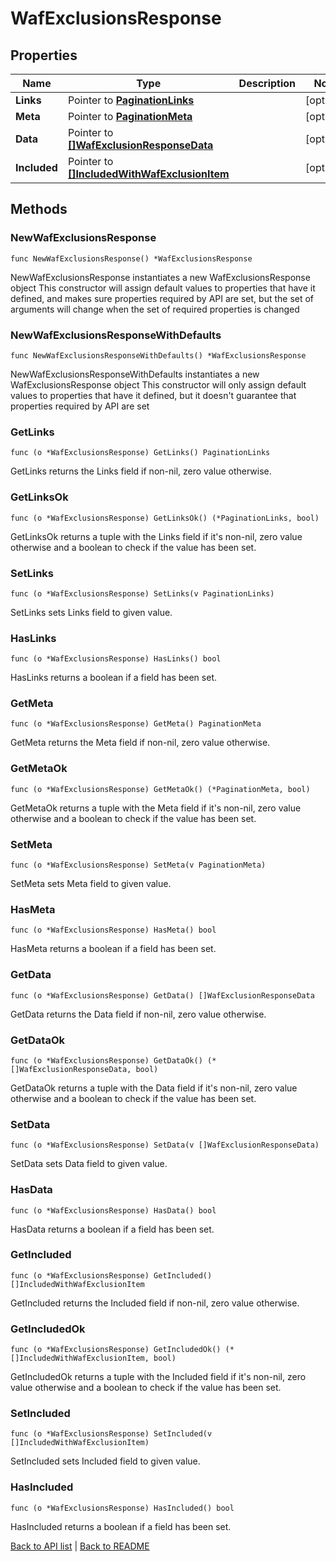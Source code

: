 # WafExclusionsResponse

## Properties

Name | Type | Description | Notes
------------ | ------------- | ------------- | -------------
**Links** | Pointer to [**PaginationLinks**](PaginationLinks.md) |  | [optional] 
**Meta** | Pointer to [**PaginationMeta**](PaginationMeta.md) |  | [optional] 
**Data** | Pointer to [**[]WafExclusionResponseData**](WafExclusionResponseData.md) |  | [optional] 
**Included** | Pointer to [**[]IncludedWithWafExclusionItem**](IncludedWithWafExclusionItem.md) |  | [optional] 

## Methods

### NewWafExclusionsResponse

`func NewWafExclusionsResponse() *WafExclusionsResponse`

NewWafExclusionsResponse instantiates a new WafExclusionsResponse object
This constructor will assign default values to properties that have it defined,
and makes sure properties required by API are set, but the set of arguments
will change when the set of required properties is changed

### NewWafExclusionsResponseWithDefaults

`func NewWafExclusionsResponseWithDefaults() *WafExclusionsResponse`

NewWafExclusionsResponseWithDefaults instantiates a new WafExclusionsResponse object
This constructor will only assign default values to properties that have it defined,
but it doesn't guarantee that properties required by API are set

### GetLinks

`func (o *WafExclusionsResponse) GetLinks() PaginationLinks`

GetLinks returns the Links field if non-nil, zero value otherwise.

### GetLinksOk

`func (o *WafExclusionsResponse) GetLinksOk() (*PaginationLinks, bool)`

GetLinksOk returns a tuple with the Links field if it's non-nil, zero value otherwise
and a boolean to check if the value has been set.

### SetLinks

`func (o *WafExclusionsResponse) SetLinks(v PaginationLinks)`

SetLinks sets Links field to given value.

### HasLinks

`func (o *WafExclusionsResponse) HasLinks() bool`

HasLinks returns a boolean if a field has been set.

### GetMeta

`func (o *WafExclusionsResponse) GetMeta() PaginationMeta`

GetMeta returns the Meta field if non-nil, zero value otherwise.

### GetMetaOk

`func (o *WafExclusionsResponse) GetMetaOk() (*PaginationMeta, bool)`

GetMetaOk returns a tuple with the Meta field if it's non-nil, zero value otherwise
and a boolean to check if the value has been set.

### SetMeta

`func (o *WafExclusionsResponse) SetMeta(v PaginationMeta)`

SetMeta sets Meta field to given value.

### HasMeta

`func (o *WafExclusionsResponse) HasMeta() bool`

HasMeta returns a boolean if a field has been set.

### GetData

`func (o *WafExclusionsResponse) GetData() []WafExclusionResponseData`

GetData returns the Data field if non-nil, zero value otherwise.

### GetDataOk

`func (o *WafExclusionsResponse) GetDataOk() (*[]WafExclusionResponseData, bool)`

GetDataOk returns a tuple with the Data field if it's non-nil, zero value otherwise
and a boolean to check if the value has been set.

### SetData

`func (o *WafExclusionsResponse) SetData(v []WafExclusionResponseData)`

SetData sets Data field to given value.

### HasData

`func (o *WafExclusionsResponse) HasData() bool`

HasData returns a boolean if a field has been set.

### GetIncluded

`func (o *WafExclusionsResponse) GetIncluded() []IncludedWithWafExclusionItem`

GetIncluded returns the Included field if non-nil, zero value otherwise.

### GetIncludedOk

`func (o *WafExclusionsResponse) GetIncludedOk() (*[]IncludedWithWafExclusionItem, bool)`

GetIncludedOk returns a tuple with the Included field if it's non-nil, zero value otherwise
and a boolean to check if the value has been set.

### SetIncluded

`func (o *WafExclusionsResponse) SetIncluded(v []IncludedWithWafExclusionItem)`

SetIncluded sets Included field to given value.

### HasIncluded

`func (o *WafExclusionsResponse) HasIncluded() bool`

HasIncluded returns a boolean if a field has been set.


[Back to API list](../README.md#documentation-for-api-endpoints) | [Back to README](../README.md)

